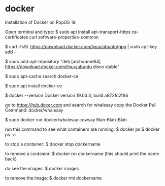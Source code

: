 # docker
Installation of Docker on PopOS 19

Open terminal and type:
$ sudo apt install apt-transport-https ca-certificates curl software-properties-common

$ curl -fsSL https://download.docker.com/linux/ubuntu/gpg | sudo apt-key add -

$ sudo add-apt-repository "deb [arch=amd64] https://download.docker.com/linux/ubuntu disco stable"

$ sudo apt-cache search docker-ce

$ sudo apt install docker-ce

$ docker --version
Docker version 19.03.3, build a872fc2f86

go to https://hub.docer.com and search for whalesay
copy the Docker Pull Command:  docker/whalesay

$ sudo docker run docker/whalesay cowsay Blah-Blah-Blah

run this command to see what containers are running:
$ docker ps
$ docker ps -a

to stop a container:
$ docker stop dockername

to remove a contaienr:
$ docker rm dockername
(this should print the name back)

do see the images:
$ docker images

to remove the image:
$ docker rmi dockername



